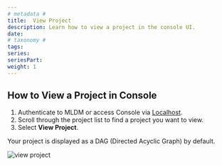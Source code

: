 ```yaml
---
# metadata # 
title:  View Project
description: Learn how to view a project in the console UI.
date: 
# taxonomy #
tags: 
series:
seriesPart:
weight: 1
---
```


## How to View a Project in Console

1. Authenticate to MLDM or access Console via [Localhost](http://localhost).
2. Scroll through the project list to find a project you want to view.
3. Select **View Project**.

Your project is displayed as a DAG (Directed Acyclic Graph) by default.

![view project](/images/console/view-project.gif)